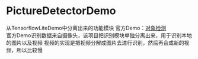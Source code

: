 # PictureDetectorDemo
从TensorflowLiteDemo中分离出来的功能模块
官方Demo：<a href="https://github.com/tensorflow/examples/tree/master/lite/examples/object_detection/android">对象检测</a><br>
官方Demo识别数据来自摄像头，该项目把识别模块单独分离出来，用于识别本地的图片以及视频
视频的实现是把视频分解成图片去进行识别，然后再合成新的视频，所以比较慢
